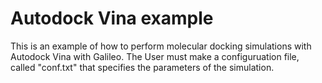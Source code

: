 # Autodock Vina example
This is an example of how to perform molecular docking simulations with
Autodock Vina with Galileo. The User must make a configuruation file,
called "conf.txt" that specifies the parameters of the simulation. 